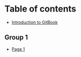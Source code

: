 # Table of contents

* [Introduction to GitBook](README.md)

## Group 1

* [Page 1](group-1/page-1.md)
